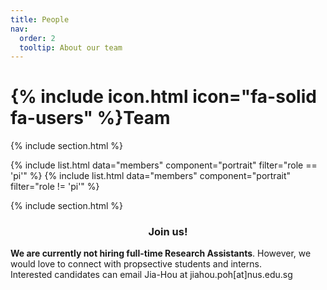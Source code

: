 ```yaml
---
title: People
nav:
  order: 2
  tooltip: About our team
---
```


# {% include icon.html icon="fa-solid fa-users" %}Team

{% include section.html %}

{% include list.html data="members" component="portrait" filter="role == 'pi'" %}
{% include list.html data="members" component="portrait" filter="role != 'pi'" %}

{% include section.html %}

<h3 style="text-align:center;">Join us!</h3>

**We are currently not hiring full-time Research Assistants**. However, we would love to connect with propsective students and interns.<br> 
Interested candidates can email Jia-Hou at jiahou.poh[at]nus.edu.sg
